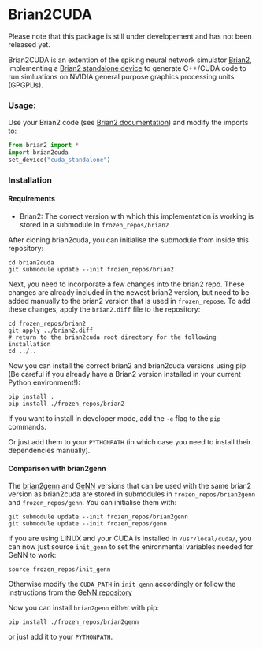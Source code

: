 
Brian2CUDA
==========

Please note that this package is still under developement and has not been released yet.

Brian2CUDA is an extention of the spiking neural network simulator [Brian2](https://github.com/brian-team/brian2), implementing a [Brian2 standalone device](http://brian2.readthedocs.io/en/stable/developer/devices.html) to generate C++/CUDA code to run simluations on NVIDIA general purpose graphics processing units (GPGPUs).

### Usage: 
Use your Brian2 code (see [Brian2 documentation](http://brian2.readthedocs.io/en/stable/index.html)) and modify the imports to:
```python
from brian2 import *
import brian2cuda
set_device("cuda_standalone")
```

### Installation
#### Requirements
- Brian2: The correct version with which this implementation is working is stored in a submodule in `frozen_repos/brian2` 

After cloning brian2cuda, you can initialise the submodule from inside this repository:

```
cd brian2cuda
git submodule update --init frozen_repos/brian2
```

Next, you need to incorporate a few changes into the brian2 repo. These changes are already included in the newest brian2 version, but need to be added manually to the brian2 version that is used in `frozen_repose`. To add these changes, apply the `brian2.diff` file to the repository:
```
cd frozen_repos/brian2
git apply ../brian2.diff
# return to the brian2cuda root directory for the following installation
cd ../..
```

Now you can install the correct brian2 and brian2cuda versions using pip (Be careful if you already have a Brian2 version installed in your current Python environment!):
```
pip install .
pip install ./frozen_repos/brian2
```

If you want to install in developer mode, add the `-e` flag to the `pip` commands.

Or just add them to your `PYTHONPATH` (in which case you need to install their dependencies manually).

#### Comparison with brian2genn

The [brian2genn](https://github.com/brian-team/brian2genn) and [GeNN](https://github.com/genn-team/genn) versions that can be used with the same brian2 version as brian2cuda are stored in submodules in `frozen_repos/brian2genn` and `frozen_repos/genn`. You can initialise them with:
```
git submodule update --init frozen_repos/brian2genn
git submodule update --init frozen_repos/genn
```
If you are using LINUX and your CUDA is installed in `/usr/local/cuda/`, you can now just source `init_genn` to set the enironmental variables needed for GeNN to work:
```
source frozen_repos/init_genn
```
Otherwise modify the `CUDA_PATH` in `init_genn` accordingly or follow the instructions from the [GeNN repository](https://github.com/genn-team/genn)

Now you can install `brian2genn` either with pip:
```
pip install ./frozen_repos/brian2genn
```
or just add it to your `PYTHONPATH`.
